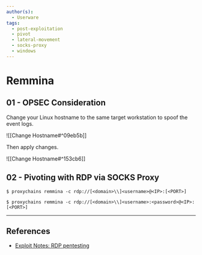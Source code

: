 ```yaml
---
author(s):
  - Userware
tags:
  - post-exploitation
  - pivot
  - lateral-movement
  - socks-proxy
  - windows
---
```

# Remmina

## 01 - OPSEC Consideration

Change your Linux hostname to the same target workstation to spoof the event logs.

![[Change Hostname#^09eb5b]]

Then apply changes.

![[Change Hostname#^153cb6]]

## 02 - Pivoting with RDP via SOCKS Proxy

```
$ proxychains remmina -c rdp://[<domain>\\]<username>@<IP>:[<PORT>]

$ proxychains remmina -c rdp://[<domain>\\]<username>:<password>@<IP>:[<PORT>]
```

---
## References

- [Exploit Notes: RDP pentesting](https://exploit-notes.hdks.org/exploit/windows/protocol/rdp-pentesting/)